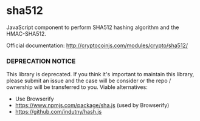 sha512
======

JavaScript component to perform SHA512 hashing algorithm and the HMAC-SHA512.

Official documentation: http://cryptocoinjs.com/modules/crypto/sha512/

### DEPRECATION NOTICE
This library is deprecated. If you think it's important to maintain this library, please submit an issue and the case will be consider or the repo / ownership will be transferred to you. Viable alternatives:

* Use Browserify
* https://www.npmjs.com/package/sha.js (used by Browserify)
* https://github.com/indutny/hash.js
